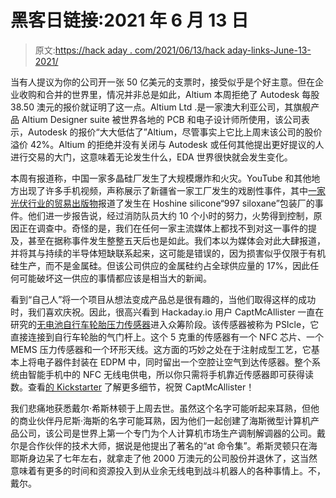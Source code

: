 # 黑客日链接:2021 年 6 月 13 日

> 原文:[https://hack aday . com/2021/06/13/hack aday-links-June-13-2021/](https://hackaday.com/2021/06/13/hackaday-links-june-13-2021/)

当有人提议为你的公司开一张 50 亿美元的支票时，接受似乎是个好主意。但在企业收购和合并的世界里，情况并非总是如此，Altium 本周拒绝了 Autodesk 每股 38.50 澳元的报价就证明了这一点。Altium Ltd .是一家澳大利亚公司，其旗舰产品 Altium Designer suite 被世界各地的 PCB 和电子设计师所使用，该公司表示，Autodesk 的报价“大大低估了”Altium，尽管事实上它比上周末该公司的股价溢价 42%。Altium 的拒绝并没有关闭与 Autodesk 或任何其他提出更好提议的人进行交易的大门，这意味着无论发生什么，EDA 世界很快就会发生变化。

本周有报道称，中国一家多晶硅厂发生了大规模爆炸和火灾。YouTube 和其他地方出现了许多手机视频，声称展示了新疆省一家工厂发生的戏剧性事件，其中[一家光伏行业的贸易出版物](https://www.pv-magazine.com/2021/06/09/silicon-fab-explosion-in-xinjiang-threatens-further-poly-shortage/)报道了发生在 Hoshine silicone“997 siloxane”包装厂的事件。他们进一步报告说，经过消防队员大约 10 个小时的努力，火势得到控制，原因正在调查中。奇怪的是，我们在任何一家主流媒体上都找不到对这一事件的提及，甚至在据称事件发生整整五天后也是如此。我们本以为媒体会对此大肆报道，并将其与持续的半导体短缺联系起来，这可能是错误的，因为损害似乎仅限于有机硅生产，而不是金属硅。但该公司供应的金属硅约占全球供应量的 17%，因此任何可能破坏这一供应的事情都应该是相当大的新闻。

看到“自己人”将一个项目从想法变成产品总是很有趣的，当他们取得这样的成功时，我们喜欢庆祝。因此，很高兴看到 Hackaday.io 用户 CaptMcAllister 一直在研究的[无电池自行车轮胎压力传感器](https://hackaday.io/project/176052-no-battery-nfc-pressure-sensor-for-bike-valves)进入众筹阶段。该传感器被称为 PSIcle，它直接连接到自行车轮胎的气门杆上。这个 5 克重的传感器有一个 NFC 芯片、一个 MEMS 压力传感器和一个环形天线。这方面的巧妙之处在于注射成型工艺，它基本上将电子器件封装在 EDPM 中，同时留出一个空腔让空气到达传感器。整个系统由智能手机中的 NFC 无线电供电，所以你只需将手机靠近传感器即可获得读数。查看[的 Kickstarter](https://www.kickstarter.com/projects/roverdev/psicle-sensor) 了解更多细节，祝贺 CaptMcAllister！

我们悲痛地获悉戴尔·希斯林顿于上周去世。虽然这个名字可能听起来耳熟，但他的商业伙伴丹尼斯·海斯的名字可能耳熟，因为他们一起创建了海斯微型计算机产品公司，该公司是世界上第一个专门为个人计算机市场生产调制解调器的公司。戴尔是合作伙伴的技术大师，据说是他提出了著名的“at 命令集”。希斯灵顿只在海耶斯身边呆了七年左右，就拿走了他 2000 万澳元的公司股份并退休了，这当然意味着有更多的时间和资源投入到从业余无线电到战斗机器人的各种事情上。不，戴尔。